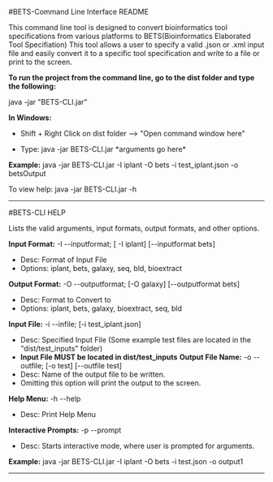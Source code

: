#BETS-Command Line Interface README

This command line tool is designed to convert bioinformatics tool specifications from various platforms to BETS(Bioinformatics Elaborated Tool Specifiation)
This tool allows a user to specify a valid .json or .xml input file and easily convert it to a specific tool specification and write to a file or print to the screen.

**To run the project from the command line, go to the dist folder and
type the following:**

java -jar "BETS-CLI.jar" 

**In Windows:**
* Shift + Right Click on dist folder --> "Open command window here"

* Type: java -jar BETS-CLI.jar \*arguments go here\*

**Example:** java -jar BETS-CLI.jar  -I iplant -O bets -i test_iplant.json -o betsOutput

To view help: java -jar BETS-CLI.jar -h

---
#BETS-CLI HELP
 
Lists the valid arguments, input formats, output formats, and other options. 

**Input Format:** -I --inputformat; [ -I iplant] [--inputformat bets]
  * Desc: Format of Input File
  * Options: iplant, bets, galaxy, seq, bld, bioextract

**Output Format:** -O --outputformat; [-O galaxy] [--outputformat bets]
  * Desc: Format to Convert to
  * Options: iplant, bets, galaxy, bioextract, seq, bld

**Input File:** -i --infile; [-i test_iplant.json]
  * Desc: Specified Input File  (Some example test files are located in the "dist/test_inputs" folder)
  * **Input File MUST be located in dist/test_inputs**
**Output File Name:** -o --outfile; [-o test] [--outfile test]
  * Desc: Name of the output file to be written.
  * Omitting this option will print the output to the screen.

**Help Menu:** -h --help
  * Desc: Print Help Menu

**Interactive Prompts:** -p --prompt
  * Desc: Starts interactive mode, where user is prompted for arguments.

**Example:** java -jar BETS-CLI.jar  -I iplant -O bets -i test.json -o output1

---
